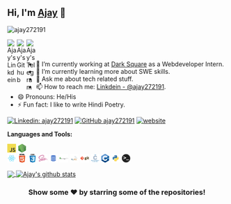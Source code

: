 ## Hi, I'm [Ajay](https://ajaykrportfolio.now.sh) 👋

<p align="left"> <img src="https://komarev.com/ghpvc/?username=ajay272191&label=Views&color=blue&style=plastic" alt="ajay272191" /> </p>

<a href="https://www.linkedin.com/in/ajay272191">
  <img align="left" alt="Ajay's Linkdein" width="22px" src="https://cdn.jsdelivr.net/npm/simple-icons@v3/icons/linkedin.svg" />
</a>
<a href="https://github.com/ajay272191">
  <img align="left" alt="Ajay's Github" width="22px" src="https://cdn.jsdelivr.net/npm/simple-icons@v3/icons/github.svg" />
</a>
<a href="https://t.me/ajay272191">
  <img align="left" alt="Ajay's Telegram" width="22px" src="https://cdn.jsdelivr.net/npm/simple-icons@v3/icons/telegram.svg" />
</a>

<br/>
<br/>


- 🔭 I’m currently working at [Dark Square](https://darksquare.ca/) as a Webdeveloper Intern.
- 🌱 I’m currently learning more about SWE skills.
- 💬 Ask me about tech related stuff.
- 📫 How to reach me: [Linkdein - @ajay272191](https://www.linkedin.com/in/ajay272191).
- 😄 Pronouns: He/His
- ⚡ Fun fact: I like to write Hindi Poetry.

[![Linkedin: ajay272191](https://img.shields.io/badge/-ajay272191-blue?style=flat-square&logo=Linkedin&logoColor=white&link=https://www.linkedin.com/in/ajay272191/)](https://www.linkedin.com/in/ajay272191/)
[![GitHub ajay272191](https://img.shields.io/github/followers/ajay272191?label=follow&style=social)](https://github.com/ajay272191)
[![website](https://img.shields.io/badge/PortfolioWebsite-ajaykrportfolio.now.sh-2648ff?style=flat-square&logo=google-chrome)](https://ajaykrportfolio.now.sh)


**Languages and Tools:**  

<code><img height="20" alt="JS" src="https://raw.githubusercontent.com/github/explore/80688e429a7d4ef2fca1e82350fe8e3517d3494d/topics/javascript/javascript.png"></code>
<code><img height="20" alt="Node" src="https://raw.githubusercontent.com/github/explore/80688e429a7d4ef2fca1e82350fe8e3517d3494d/topics/nodejs/nodejs.png"></code>    
<code><img height="20" alt="React" src="https://raw.githubusercontent.com/github/explore/80688e429a7d4ef2fca1e82350fe8e3517d3494d/topics/react/react.png"></code>
<code><img height="20" alt="HTML" src="https://raw.githubusercontent.com/github/explore/80688e429a7d4ef2fca1e82350fe8e3517d3494d/topics/html/html.png"></code>
<code><img height="20" alt="CSS" src="https://raw.githubusercontent.com/github/explore/80688e429a7d4ef2fca1e82350fe8e3517d3494d/topics/css/css.png"></code>
<code><img height="20" alt="SASS" src="https://raw.githubusercontent.com/github/explore/80688e429a7d4ef2fca1e82350fe8e3517d3494d/topics/sass/sass.png"></code>
<code><img height="20" alt="SQL" src="https://raw.githubusercontent.com/github/explore/80688e429a7d4ef2fca1e82350fe8e3517d3494d/topics/sql/sql.png"></code>
<code><img height="20" alt="mongodb" src="https://raw.githubusercontent.com/github/explore/80688e429a7d4ef2fca1e82350fe8e3517d3494d/topics/mongodb/mongodb.png"></code>
<code><img height="20" alt="mysql" src="https://raw.githubusercontent.com/github/explore/80688e429a7d4ef2fca1e82350fe8e3517d3494d/topics/mysql/mysql.png"></code>
<code><img height="20" alt="git" src="https://raw.githubusercontent.com/github/explore/80688e429a7d4ef2fca1e82350fe8e3517d3494d/topics/git/git.png" ></code>
<code><img height="20" als="C" src="https://raw.githubusercontent.com/github/explore/80688e429a7d4ef2fca1e82350fe8e3517d3494d/topics/c/c.png"></code>
<code><img height="20" alt="c++" src="https://raw.githubusercontent.com/github/explore/80688e429a7d4ef2fca1e82350fe8e3517d3494d/topics/cpp/cpp.png"></code>
<code><img height="20" alt="python" src="https://raw.githubusercontent.com/github/explore/80688e429a7d4ef2fca1e82350fe8e3517d3494d/topics/python/python.png"></code>
<code><img height="20" alt="linux" src="https://raw.githubusercontent.com/github/explore/80688e429a7d4ef2fca1e82350fe8e3517d3494d/topics/terminal/terminal.png"></code>


<a href="https://github.com/ajay272191">
  <img align="center" src="https://github-readme-stats.vercel.app/api/top-langs/?username=ajay272191&theme=light&hide_langs_below=1" />
</a>
<a href="https://github.com/ajay272191">
 <img align="center" src="https://github-readme-stats.vercel.app/api?username=ajay272191&show_icons=true&theme=light&line_height=27" alt="Ajay's github stats"/>
</a>

<div align="center">

### Show some ❤️ by starring some of the repositories!

</div>
